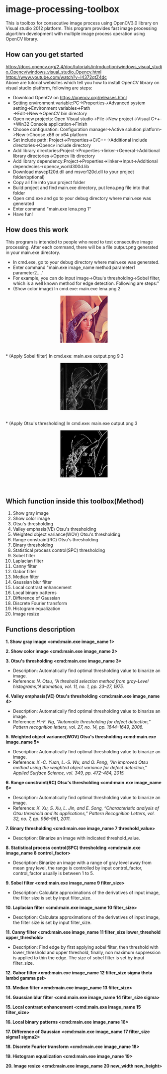 # image-processing-toolbox
This is toolbox for consecutive image process using OpenCV3.0 library on Visual studio 2012 platform. This program provides fast image processing algortihm development with multiple image process operation using OpenCV library.


## How can you get started
https://docs.opencv.org/2.4/doc/tutorials/introduction/windows_visual_studio_Opencv/windows_visual_studio_Opencv.html<br />
https://www.youtube.com/watch?v=l4372qtZ4dc<br />
Above are tutorial webisites which tell you how to install OpenCV library on visual studio platform, following are steps:<br />
* Download OpenCV on https://opencv.org/releases.html<br />
* Setting environment variable:PC->Properties->Advanced system setting->Environment variables->Path<br />
->Edit->New->OpenCV bin directory<br />
* Open new projects: Open Visual studio->File->New project->Visual C++->Win32 Console application->Finish<br />
* Choose configuration: Configuration manager->Active solution platform->New->Choose x86 or x64 platform <br />
* Set include path: Project->Properties->C/C++->Additional include directories->Opencv include directory<br />
* Add library directories:Project->Properties->linker->General->Additional library directories->Opencv lib directory<br />
* Add library dependency:Project->Properties->linker->Input->Additional dependecies->opencv_world300d.lib<br />
* Download msvcp120d.dll and msvcr120d.dll to your project folder(optional) <br />
* Copy all file into your project folder<br />
* Build project and find main.exe directory, put lena.png file into that folder <br />
* Open cmd.exe and go to your debug directory where main.exe was generated <br />
* Enter command "main.exe lena.png 1" <br />
* Have fun! <br />


## How does this work
This program is intended to people who need to test consecutive image processing. After each command, there will be a file output.png generated in your main.exe directory. <br />
* In cmd.exe, go to your debug directory where main.exe was generated. <br />
* Enter command "main.exe image_name method parameter1 parameter2...."<br />
* For example, you can do input image->Otsu's thresholding->Sobel filter, which is a well known method for edge detection. Following are steps:"<br />
* (Show color image) In cmd.exe: main.exe lena.png 2
<p align="center"><img src="/image/lena.png" height="30%" width="30%"></p><br />
* (Apply Sobel filter) In cmd.exe: main.exe output.png 9 3
<p align="center"><img src="/image/sobel.png" height="30%" width="30%"></p><br />
* (Apply Otsu's thresholding) In cmd.exe: main.exe output.png 3
<p align="center"><img src="/image/otsu.png" height="30%" width="30%"></p><br />

## Which function inside this toolbox(Method)
1. Show gray image<br />
2. Show color image<br />
3. Otsu's thresholding<br />
4. Valley emphasis(VE) Otsu's thresholding<br />
5. Weighted object variance(WOV) Otsu's thresholding<br />
6. Range constraint(RC) Otsu's thresholding<br />
7. Binary thresholding<br />
8. Statistical process control(SPC) thresholding<br />
9. Sobel filter<br />
10. Laplacian filter<br />
11. Canny filter<br />
12. Gabor filter<br />
13. Median filter<br />
14. Gaussian blur filter<br />
15. Local contrast enhancement<br />
16. Local binary patterns<br />
17. Difference of Gaussian<br />
18. Discrete Fourier transform<br />
19. Histogram equalization<br />
20. Image resize<br />

## Functions description
**1. Show gray image <cmd:main.exe image_name 1>**<br />

**2. Show color image <cmd:main.exe image_name 2>** <br />  

**3. Otsu's thresholding <cmd:main.exe image_name 3>**  
* Description: Automatically find optimal thresholding value to binarize an image.  
* Reference: *N. Otsu, “A tlreshold selection method from gray-Level histograms,”Automatica, vol. 11, no. 1, pp. 23–27, 1975.*<br /> 

**4. Valley emphasis(VE) Otsu's thresholding <cmd:main.exe image_name 4>**
* Description: Automatically find optimal thresholding value to binarize an image.  
* Reference: *H.-F. Ng, “Automatic thresholding for defect detection,” Pattern recognition letters, vol. 27, no. 14, pp. 1644–1649, 2006.*<br /> 

**5. Weighted object variance(WOV) Otsu's thresholding <cmd:main.exe image_name 5>**  
* Description: Automatically find optimal thresholding value to binarize an image.  
* Reference: *X.-C. Yuan, L.-S. Wu, and Q. Peng, “An improved Otsu method using the weighted object variance for defect detection,” Applied Surface Science, vol. 349, pp. 472–484, 2015.*<br />

**6. Range constraint(RC) Otsu's thresholding <cmd:main.exe image_name 6>**  
* Description: Automatically find optimal thresholding value to binarize an image.  
* Reference: *X. Xu, S. Xu, L. Jin, and E. Song, “Characteristic analysis of Otsu threshold and its applications,” Pattern Recognition Letters, vol. 32, no. 7, pp. 956–961, 2011.*<br />

**7. Binary thresholding <cmd:main.exe image_name 7 threshold_value>** <br />  
* Description: Binarize an image with indicated threshold_value.  

**8. Statistical process control(SPC) thresholding <cmd:main.exe image_name 8 control_factor>** <br />  
* Description: Binarize an image with a range of gray level away from mean gray level, the range is controlled by input control_factor, control_factor usually is between 1 to 5.

**9. Sobel filter <cmd:main.exe image_name 9 filter_size>**<br />
* Description: Calculate approximations of the derivatives of input image, the filter size is set by input filter_size.

**10. Laplacian filter <cmd:main.exe image_name 10 filter_size>**<br />
* Description: Calculate approximations of the derivatives of input image, the filter size is set by input filter_size.

**11. Canny filter <cmd:main.exe image_name 11 filter_size lower_threshold upper_threshold>**<br />
* Description: Find edge by first applying sobel filter, then threshold with lower_threshold and upper threshold, finally, non maximum suppression is applied to thin the edge. The size of sobel filter is set by input filter_size.

**12. Gabor filter <cmd:main.exe image_name 12 filter_size sigma theta lambd gamma psi>**<br />

**13. Median filter <cmd:main.exe image_name 13 filter_size>**<br />

**14. Gaussian blur filter <cmd:main.exe image_name 14 filter_size sigma>**<br />

**15. Local contrast enhancement <cmd:main.exe image_name 15 filter_size>**<br />

**16. Local binary patterns <cmd:main.exe image_name 16>**<br />

**17. Difference of Gaussian <cmd:main.exe image_name 17 filter_size sigma1 sigma2>**<br />

**18. Discrete Fourier transform <cmd:main.exe image_name 18>**<br />

**19. Histogram equalization <cmd:main.exe image_name 19>**<br />

**20. Image resize <cmd:main.exe image_name 20 new_width new_height>**<br />
